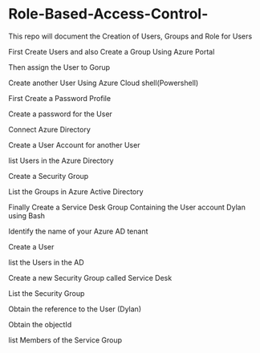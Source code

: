 # Role-Based-Access-Control-
This repo will document the Creation of Users, Groups and Role for Users 

First Create  Users and also Create a Group Using Azure Portal

Then assign the User to  Gorup 

Create another User Using Azure Cloud shell(Powershell)

First Create a Password Profile

Create a password for the User

Connect Azure Directory

Create a User Account for another User

list Users in the Azure Directory

Create a Security Group

List the Groups in Azure Active Directory

Finally Create a Service Desk Group Containing the User account Dylan using Bash

Identify the name of your Azure AD tenant

Create a User

list the Users in the AD

Create a new Security Group called Service Desk 

List the Security Group

Obtain the reference to the User (Dylan)

Obtain the objectId

list Members of the Service Group

